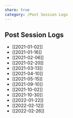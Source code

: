 ```yaml
---
share: true
category: /Post Session Logs
---
```

## Post Session Logs

- [[2021-01-02]]
- [[2021-01-16]]
- [[2021-02-06]]
- [[2021-02-20]]
- [[2021-03-13]]
- [[2021-04-10]]
- [[2021-05-15]]
- [[2021-09-10]]
- [[2021-10-02]]
- [[2021-10-30]]
- [[2022-01-22]]
- [[2022-02-12]]
- [[2022-02-26]]